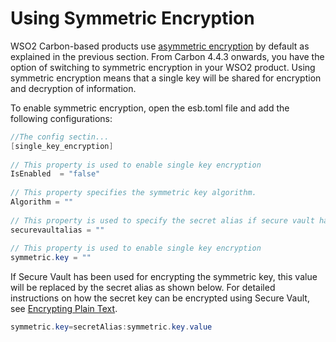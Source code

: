 # Using Symmetric Encryption

WSO2 Carbon-based products use [asymmetric
encryption](../security/configuring_keystores.md) by default as explained in
the previous section. From Carbon 4.4.3 onwards, you have the option of
switching to symmetric encryption in your WSO2 product. Using symmetric
encryption means that a single key will be shared for encryption and
decryption of information.

To enable symmetric encryption, open the esb.toml file and add the following configurations:

``` java
//The config sectin...
[single_key_encryption]
    
// This property is used to enable single key encryption
IsEnabled  = "false"
    
// This property specifies the symmetric key algorithm.
Algorithm = ""
    
// This property is used to specify the secret alias if secure vault has been used to encrypt the secret key.
securevaultalias = ""
    
// This property is used to enable single key encryption
symmetric.key = ""
```

If Secure Vault has been used for encrypting the symmetric key, this
    value will be replaced by the secret alias as shown below. For
    detailed instructions on how the secret key can be encrypted using
    Secure Vault, see [Encrypting Plain Text](../security/encrypting_plain_text.md).

``` java
symmetric.key=secretAlias:symmetric.key.value
```
